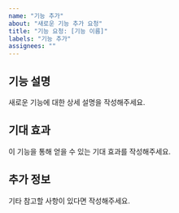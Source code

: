 ```yaml
---
name: "기능 추가"
about: "새로운 기능 추가 요청"
title: "기능 요청: [기능 이름]"
labels: "기능 추가"
assignees: ""
---
```


## 기능 설명

새로운 기능에 대한 상세 설명을 작성해주세요.

## 기대 효과

이 기능을 통해 얻을 수 있는 기대 효과를 작성해주세요.

## 추가 정보

기타 참고할 사항이 있다면 작성해주세요.
